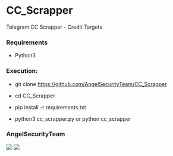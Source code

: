 # CC_Scrapper
Telegram CC  Scrapper - Credit Targets

<h3> Requirements </h3>

* Python3

<h3> Execution: </h3>

* git clone https://github.com/AngelSecurityTeam/CC_Scrapper

* cd CC_Scrapper

* pip install -r requirements.txt

* python3 cc_scrapper.py or python cc_scrapper


<h3>AngelSecurityTeam</h3>

<img src="https://github.com/AngelSecurityTeam/CC_Scrapper/blob/main/1.jpg">

<img src="https://github.com/AngelSecurityTeam/CC_Scrapper/blob/main/2.jpg">
